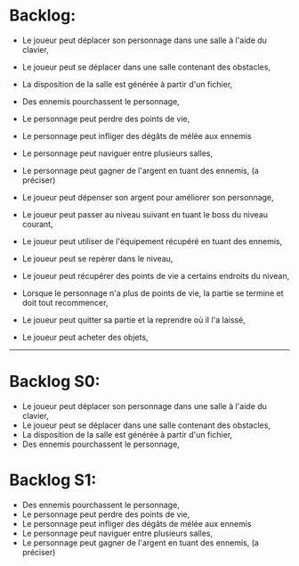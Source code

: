 # Backlog:

- Le joueur peut déplacer son personnage dans une salle à l'aide du clavier,
- Le joueur peut se déplacer dans une salle contenant des obstacles,
- La disposition de la salle est générée à partir d'un fichier,
- Des ennemis pourchassent le personnage,
- Le personnage peut perdre des points de vie,
- Le personnage peut infliger des dégâts de mélée aux ennemis
- Le personnage peut naviguer entre plusieurs salles,
- Le personnage peut gagner de l'argent en tuant des ennemis, (a préciser)

- Le joueur peut dépenser son argent pour améliorer son personnage,
- Le joueur peut passer au niveau suivant en tuant le boss du niveau courant,
- Le joueur peut utiliser de l'équipement récupéré en tuant des ennemis,
- Le joueur peut se repérer dans le niveau,
- Le joueur peut récupérer des points de vie a certains endroits du nivean,
- Lorsque le personnage n'a plus de points de vie, la partie se termine et doit tout recommencer,
- Le joueur peut quitter sa partie et la reprendre où il l'a laissé,
- Le joueur peut acheter des objets,

---

# Backlog S0:

- Le joueur peut déplacer son personnage dans une salle à l'aide du clavier,
- Le joueur peut se déplacer dans une salle contenant des obstacles,
- La disposition de la salle est générée à partir d'un fichier,
- Des ennemis pourchassent le personnage,

# Backlog S1:

- Des ennemis pourchassent le personnage,
- Le personnage peut perdre des points de vie,
- Le personnage peut infliger des dégâts de mélée aux ennemis
- Le personnage peut naviguer entre plusieurs salles,
- Le personnage peut gagner de l'argent en tuant des ennemis, (a préciser)
